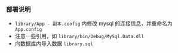 ### 部署说明

+ `library/App - 副本.config` 内修改 mysql 的连接信息，并重命名为` App.config`
+ 注意一些引用，如 `library/bin/Debug/MySql.Data.dll`
+ 向数据库内导入数据 `library.sql`